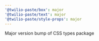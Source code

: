 ```yaml
---
'@twilio-paste/box': major
'@twilio-paste/text': major
'@twilio-paste/style-props': major
---
```


Major version bump of CSS types package
